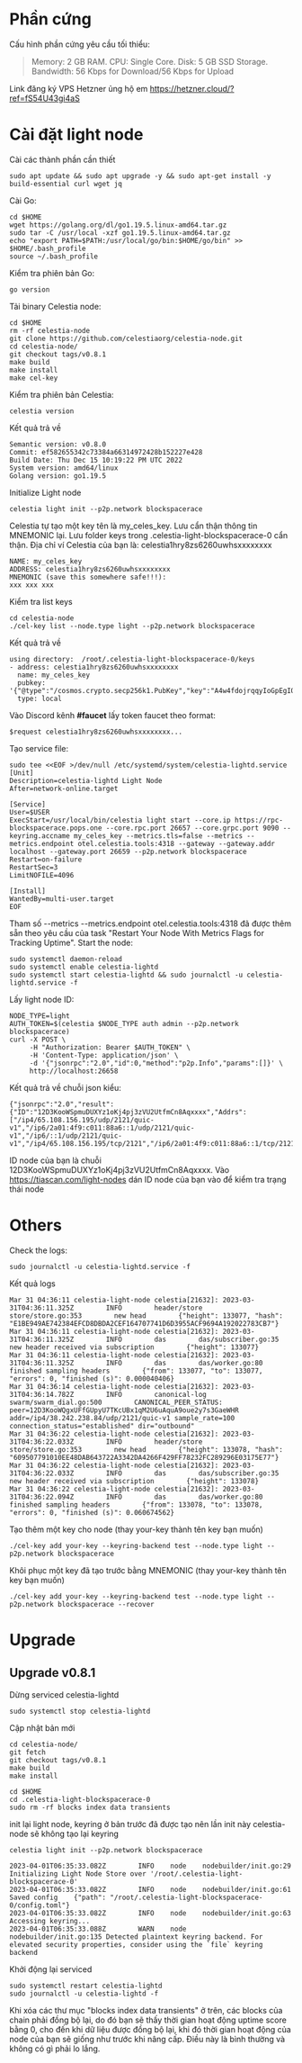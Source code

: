 # Phần cứng
Cấu hình phần cứng yêu cầu tối thiểu:
>Memory: 2 GB RAM. CPU: Single Core. Disk: 5 GB SSD Storage. Bandwidth: 56 Kbps for Download/56 Kbps for Upload

  Link đăng ký VPS Hetzner ủng hộ em https://hetzner.cloud/?ref=fS54U43gi4aS 

# Cài đặt light node
Cài các thành phần cần thiết
```
sudo apt update && sudo apt upgrade -y && sudo apt-get install -y build-essential curl wget jq
```
Cài Go:
```
cd $HOME
wget https://golang.org/dl/go1.19.5.linux-amd64.tar.gz
sudo tar -C /usr/local -xzf go1.19.5.linux-amd64.tar.gz
echo "export PATH=$PATH:/usr/local/go/bin:$HOME/go/bin" >> $HOME/.bash_profile
source ~/.bash_profile
```
Kiểm tra phiên bản Go: 
```
go version
```

Tải binary Celestia node:
```
cd $HOME 
rm -rf celestia-node 
git clone https://github.com/celestiaorg/celestia-node.git 
cd celestia-node/ 
git checkout tags/v0.8.1
make build 
make install 
make cel-key
```
Kiểm tra phiên bản Celestia:
```
celestia version
```
Kết quả trả về
```
Semantic version: v0.8.0 
Commit: ef582655342c73384a66314972428b152227e428 
Build Date: Thu Dec 15 10:19:22 PM UTC 2022 
System version: amd64/linux 
Golang version: go1.19.5 
```

Initialize Light node
```
celestia light init --p2p.network blockspacerace
```
Celestia tự tạo một key tên là my_celes_key. Lưu cẩn thận thông tin MNEMONIC lại. Lưu folder keys trong .celestia-light-blockspacerace-0 cẩn thận.
Địa chỉ ví Celestia của bạn là: celestia1hry8zs6260uwhsxxxxxxxx
```
NAME: my_celes_key
ADDRESS: celestia1hry8zs6260uwhsxxxxxxxx
MNEMONIC (save this somewhere safe!!!): 
xxx xxx xxx
```
Kiểm tra list keys
```
cd celestia-node
./cel-key list --node.type light --p2p.network blockspacerace
```
Kết quả trả về
```
using directory:  /root/.celestia-light-blockspacerace-0/keys
- address: celestia1hry8zs6260uwhsxxxxxxxx
  name: my_celes_key
  pubkey: '{"@type":"/cosmos.crypto.secp256k1.PubKey","key":"A4w4fdojrqqyIoGpEgIQg2xDxxxx"}'
  type: local
```
Vào Discord kênh **#faucet** lấy token faucet theo format:
```
$request celestia1hry8zs6260uwhsxxxxxxxx...
```  
Tạo service file:
```
sudo tee <<EOF >/dev/null /etc/systemd/system/celestia-lightd.service
[Unit]
Description=celestia-lightd Light Node
After=network-online.target
 
[Service]
User=$USER
ExecStart=/usr/local/bin/celestia light start --core.ip https://rpc-blockspacerace.pops.one --core.rpc.port 26657 --core.grpc.port 9090 --keyring.accname my_celes_key --metrics.tls=false --metrics --metrics.endpoint otel.celestia.tools:4318 --gateway --gateway.addr localhost --gateway.port 26659 --p2p.network blockspacerace
Restart=on-failure
RestartSec=3
LimitNOFILE=4096
 
[Install]
WantedBy=multi-user.target
EOF
```
Tham số --metrics --metrics.endpoint otel.celestia.tools:4318 đã được thêm sẵn theo yêu cầu của task "Restart Your Node With Metrics Flags for Tracking Uptime".
  Start the node:
```
sudo systemctl daemon-reload
sudo systemctl enable celestia-lightd
sudo systemctl start celestia-lightd && sudo journalctl -u celestia-lightd.service -f
```

Lấy light node ID:
```
NODE_TYPE=light
AUTH_TOKEN=$(celestia $NODE_TYPE auth admin --p2p.network blockspacerace)
curl -X POST \
     -H "Authorization: Bearer $AUTH_TOKEN" \
     -H 'Content-Type: application/json' \
     -d '{"jsonrpc":"2.0","id":0,"method":"p2p.Info","params":[]}' \
     http://localhost:26658
 ```   
Kết quả trả về chuỗi json kiểu:
```
{"jsonrpc":"2.0","result":{"ID":"12D3KooWSpmuDUXYz1oKj4pj3zVU2UtfmCn8Aqxxxx","Addrs":["/ip4/65.108.156.195/udp/2121/quic-v1","/ip6/2a01:4f9:c011:88a6::1/udp/2121/quic-v1","/ip6/::1/udp/2121/quic-v1","/ip4/65.108.156.195/tcp/2121","/ip6/2a01:4f9:c011:88a6::1/tcp/2121","/ip6/::1/tcp/2121"]},"id":0}
```
ID node của bạn là chuỗi 12D3KooWSpmuDUXYz1oKj4pj3zVU2UtfmCn8Aqxxxx.
Vào https://tiascan.com/light-nodes dán ID node của bạn vào để kiểm tra trạng thái node

# Others
Check the logs:
```
sudo journalctl -u celestia-lightd.service -f
```
Kết quả logs
```
Mar 31 04:36:11 celestia-light-node celestia[21632]: 2023-03-31T04:36:11.325Z        INFO        header/store        store/store.go:353        new head        {"height": 133077, "hash": "E1BE949AE742384EFCD8DBDA2CEF164707741D6D3955ACF9694A192022783CB7"}
Mar 31 04:36:11 celestia-light-node celestia[21632]: 2023-03-31T04:36:11.325Z        INFO        das        das/subscriber.go:35        new header received via subscription        {"height": 133077}
Mar 31 04:36:11 celestia-light-node celestia[21632]: 2023-03-31T04:36:11.325Z        INFO        das        das/worker.go:80        finished sampling headers        {"from": 133077, "to": 133077, "errors": 0, "finished (s)": 0.000040406}
Mar 31 04:36:14 celestia-light-node celestia[21632]: 2023-03-31T04:36:14.782Z        INFO        canonical-log        swarm/swarm_dial.go:500        CANONICAL_PEER_STATUS: peer=12D3KooWQgxUFfGUpyU7TKcUBx1qM2U6uAquA9oue2y7s3GaeWHR addr=/ip4/38.242.238.84/udp/2121/quic-v1 sample_rate=100 connection_status="established" dir="outbound"
Mar 31 04:36:22 celestia-light-node celestia[21632]: 2023-03-31T04:36:22.033Z        INFO        header/store        store/store.go:353        new head        {"height": 133078, "hash": "609507791010EE48DAB643722A3342DA4266F429FF78232FC289296E03175E77"}
Mar 31 04:36:22 celestia-light-node celestia[21632]: 2023-03-31T04:36:22.033Z        INFO        das        das/subscriber.go:35        new header received via subscription        {"height": 133078}
Mar 31 04:36:22 celestia-light-node celestia[21632]: 2023-03-31T04:36:22.094Z        INFO        das        das/worker.go:80        finished sampling headers        {"from": 133078, "to": 133078, "errors": 0, "finished (s)": 0.060674562}
```
Tạo thêm một key cho node (thay your-key thành tên key bạn muốn)
```
./cel-key add your-key --keyring-backend test --node.type light --p2p.network blockspacerace
```
Khôi phục một key đã tạo trước bằng MNEMONIC (thay your-key thành tên key bạn muốn)
```
./cel-key add your-key --keyring-backend test --node.type light --p2p.network blockspacerace --recover
```
# Upgrade
## Upgrade v0.8.1 
Dừng serviced celestia-lightd
```
sudo systemctl stop celestia-lightd
```
Cập nhật bản mới
```
cd celestia-node/ 
git fetch
git checkout tags/v0.8.1 
make build 
make install
```
```
cd $HOME
cd .celestia-light-blockspacerace-0
sudo rm -rf blocks index data transients
```
init lại light node, keyring ở bản trước đã được tạo nên lần init này celestia-node sẽ không tạo lại keyring
```
celestia light init --p2p.network blockspacerace
```
```
2023-04-01T06:35:33.082Z        INFO    node    nodebuilder/init.go:29  Initializing Light Node Store over '/root/.celestia-light-blockspacerace-0'
2023-04-01T06:35:33.082Z        INFO    node    nodebuilder/init.go:61  Saved config    {"path": "/root/.celestia-light-blockspacerace-0/config.toml"}
2023-04-01T06:35:33.082Z        INFO    node    nodebuilder/init.go:63  Accessing keyring...
2023-04-01T06:35:33.088Z        WARN    node    nodebuilder/init.go:135 Detected plaintext keyring backend. For elevated security properties, consider using the `file` keyring backend
```
Khởi động lại serviced
```
sudo systemctl restart celestia-lightd
sudo journalctl -u celestia-lightd -f
```
Khi xóa các thư mục "blocks index data transients" ở trên, các blocks của chain phải đồng bộ  lại, do đó bạn sẽ thấy thời gian hoạt động uptime score bằng 0, cho đến khi dữ liệu được đồng bộ lại, khi đó thời gian hoạt động của node của bạn sẽ giống như trước khi nâng cấp. Điều này là bình thường và không có gì phải lo lắng.
